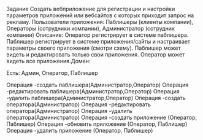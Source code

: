 Задание
Создать вебприложение для регистрации и настройки параметров приложений или вебсайтов с которых приходит запрос на рекламу. 
Пользователи приложения: Паблишеры (клиенты компании), Операторы (сотрудники компании), Администратор (сотрудник компании)
Описание: Оператор регистрирует в системе паблишера. Паблишер регистрирует в системе приложения/сайты и настраивает параметры своего приложения (смотри схему). Паблишер может видеть и редактировать только свои приложения. Оператор может видеть все приложения.Домен:

  Есть: Админ, Оператор,  Паблишер
  
Операция -создать паблишера(Администратор,Оператор)
Операция -редактировать паблишера(Администратор,Оператор)
Операция -удалить паблишера(Администратор,Оператор)
Операция -создать оператора(Администратор)
Операция -редактировать  оператора(Администратор)
Операция -удалить  оператора(Администратор)
Операция -создать приложение (Оператор, Паблишер)
Операция -обновить приложение (Оператор, Паблишер)
Операция -удалить приложение (Оператор, Паблишер)

